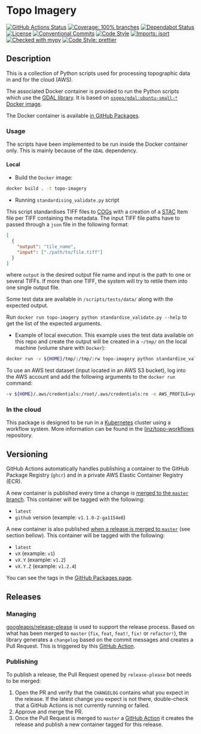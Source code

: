 # Topo Imagery

[![GitHub Actions Status](https://github.com/linz/topo-imagery/workflows/Build/badge.svg)](https://github.com/linz/topo-imagery/actions)
[![Coverage: 100% branches](https://img.shields.io/badge/Coverage-100%25%20branches-brightgreen.svg)](https://pytest.org/)
[![Dependabot Status](https://badgen.net/badge/Dependabot/enabled?labelColor=2e3a44&color=blue)](https://github.com/linz/topo-imagery/network/updates)
[![License](https://badgen.net/github/license/linz/topo-imagery?labelColor=2e3a44&label=License)](https://github.com/linz/topo-imagery/blob/master/LICENSE)
[![Conventional Commits](https://badgen.net/badge/Commits/conventional?labelColor=2e3a44&color=EC5772)](https://conventionalcommits.org)
[![Code Style](https://badgen.net/badge/Code%20Style/black?labelColor=2e3a44&color=000000)](https://github.com/psf/black)
[![Imports: isort](https://img.shields.io/badge/%20imports-isort-%231674b1?style=flat&labelColor=2e3a44)](https://pycqa.github.io/isort/)
[![Checked with mypy](http://www.mypy-lang.org/static/mypy_badge.svg)](http://mypy-lang.org/)
[![Code Style: prettier](https://img.shields.io/badge/code_style-prettier-ff69b4.svg)](https://github.com/prettier/prettier)

## Description

This is a collection of Python scripts used for processing topographic data in and for the cloud (AWS).

The associated Docker container is provided to run the Python scripts which use the [GDAL library](https://gdal.org/). It is based on [`osgeo/gdal:ubuntu-small-*` Docker image](https://github.com/OSGeo/gdal/pkgs/container/gdal).

The Docker container is available [in GitHub Packages](https://github.com/linz/topo-imagery/pkgs/container/topo-imagery).

### Usage

The scripts have been implemented to be run inside the Docker container only. This is mainly because of the `GDAL` dependency.

#### Local

- Build the `Docker` image:

```bash
docker build . -t topo-imagery
```

- Running `standardising_validate.py` script

This script standardises TIFF files to [COGs](https://www.cogeo.org/) with a creation of a [STAC](https://stacspec.org/) Item file per TIFF containing the metadata.
The input TIFF file paths have to passed through a `json` file in the following format:

```json
[
  {
    "output": "tile_name",
    "input": ["./path/to/file.tiff"]
  }
]
```

where `output` is the desired output file name and input is the path to one or several TIFFs. If more than one TIFF, the system will try to retile them into one single output file.

Some test data are available in `/scripts/tests/data/` along with the expected output.

Run `docker run topo-imagery python standardise_validate.py --help` to get the list of the expected arguments.

- Example of local execution. This example uses the test data available on this repo and create the output will be created in a `~/tmp/` on the local machine (volume share with `Docker`):

```bash
docker run -v ${HOME}/tmp/:/tmp/:rw topo-imagery python standardise_validate.py --preset webp --from-file ./tests/data/aerial.json --collection-id 123 --start-datetime 2023-01-01 --end-datetime 2023-01-01 --target /tmp/ --source-epsg 2193 --target-epsg 2193
```

To use an AWS test dataset (input located in an AWS S3 bucket), log into the AWS account and add the following arguments to the `docker run` command:

```bash
-v ${HOME}/.aws/credentials:/root/.aws/credentials:ro -e AWS_PROFILE=your-profile
```

### In the cloud

This package is designed to be run in a [Kubernetes](https://kubernetes.io/) cluster using a workflow system. More information can be found in the [linz/topo-workflows](https://github.com/linz/topo-workflows) repository.

## Versioning

GitHub Actions automatically handles publishing a container to the GitHub Package Registry (`ghcr`) and in a private AWS Elastic Container Registry (ECR).

A new container is published every time a change is [merged to the `master` branch](https://github.com/linz/topo-imagery/blob/master/.github/workflows/containers.yml). This container will be tagged with the following:

- `latest`
- `github` version (example: `v1.1.0-2-ga1154e8`)

A new container is also published [when a release is merged to `master`](https://github.com/linz/topo-imagery/blob/master/.github/workflows/release-please.yml) (see section bellow). This container will be tagged with the following:

- `latest`
- `vX` (example: `v1`)
- `vX.Y` (example: `v1.2`)
- `vX.Y.Z` (example: `v1.2.4`)

You can see the tags in the [GitHub Packages page](https://github.com/linz/topo-imagery/pkgs/container/topo-imagery).

## Releases

### Managing

[googleapis/release-please](https://github.com/googleapis/release-please) is used to support the release process.
Based on what has been merged to `master` (`fix`, `feat`, `feat!`, `fix!` or `refactor!`), the library generates a `changelog` based on the commit messages and creates a Pull Request. This is triggered by this [GitHub Action](https://github.com/linz/topo-imagery/blob/master/.github/workflows/release-please.yml).

### Publishing

To publish a release, the Pull Request opened by `release-please` bot needs to be merged:

1. Open the PR and verify that the `CHANGELOG` contains what you expect in the release. If the latest change you expect is not there, double-check that a GitHub Actions is not currently running or failed.
2. Approve and merge the PR.
3. Once the Pull Request is merged to `master` a [GitHub Action](https://github.com/linz/topo-imagery/blob/master/.github/workflows/release-please.yml) it creates the release and publish a new container tagged for this release.

